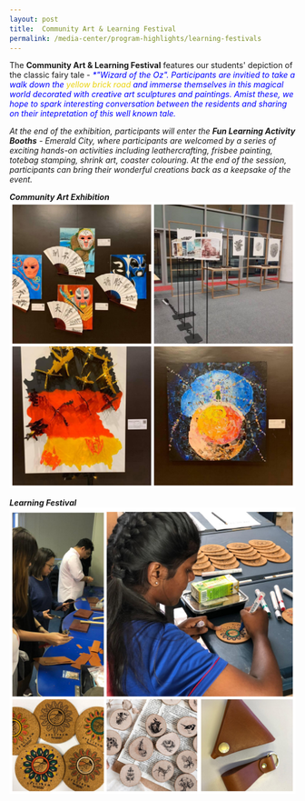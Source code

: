 ```yaml
---
layout: post
title:  Community Art & Learning Festival  
permalink: /media-center/program-highlights/learning-festivals
---
```

The **Community Art & Learning Festival** features our students' depiction of the classic fairy tale - <span style="color:blue"><em> *"Wizard of the Oz". Participants are invitied to take a walk down the <span style="color:#EBD30C"><em> yellow brick road </em></span> and immerse themselves in this magical world decorated with creative art sculptures and paintings. Amist these, we hope to spark interesting conversation between the residents and sharing on their intepretation of this well known tale. 
  
At the end of the exhibition, participants will enter the **Fun Learning Activity Booths** -  Emerald City, where participants are welcomed by a series of exciting hands-on activities including *leathercrafting*, *frisbee painting*, *totebag stamping*, *shrink art*, *coaster colouring*. At the end of the session, participants can bring their wonderful creations back as a keepsake of the event. 

**Community Art Exhibition**
![](/images/inCollage_20191103_135827741.jpg) 

**Learning Festival**
![](/images/learning_festival_1.jpg)
